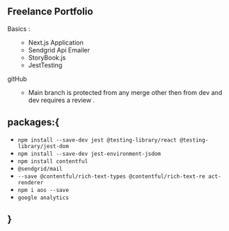 ## Freelance Portfolio

Basics :

<ul>

- Next.js Application
- Sendgrid Api Emailer
- StoryBook.js
- JestTesting

</ul>

gitHub

<ul>

- Main branch is protected from any merge other then from dev and dev requires a review .

</ul>

## packages:{

- `npm install --save-dev jest @testing-library/react @testing-library/jest-dom`
- `npm install --save-dev jest-environment-jsdom`
- `npm install contentful`
- `@sendgrid/mail`
- `--save @contentful/rich-text-types @contentful/rich-text-re act-renderer`
- `npm i aos --save`
- `google analytics`

## }

#
